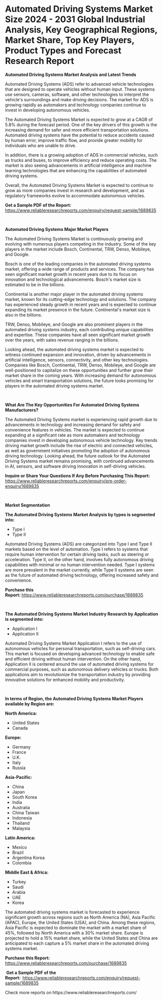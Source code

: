 <p><h1>Automated Driving Systems Market Size 2024 - 2031 Global Industrial Analysis, Key Geographical Regions, Market Share, Top Key Players, Product Types and Forecast Research Report</h1></p><p><strong>Automated Driving Systems Market Analysis and Latest Trends</strong></p>
<p><p>Automated Driving Systems (ADS) refer to advanced vehicle technologies that are designed to operate vehicles without human input. These systems use sensors, cameras, software, and other technologies to interpret the vehicle's surroundings and make driving decisions. The market for ADS is growing rapidly as automakers and technology companies continue to invest in developing autonomous vehicles.</p><p>The Automated Driving Systems Market is expected to grow at a CAGR of 5.8% during the forecast period. One of the key drivers of this growth is the increasing demand for safer and more efficient transportation solutions. Automated driving systems have the potential to reduce accidents caused by human error, improve traffic flow, and provide greater mobility for individuals who are unable to drive.</p><p>In addition, there is a growing adoption of ADS in commercial vehicles, such as trucks and buses, to improve efficiency and reduce operating costs. The market is also seeing advancements in artificial intelligence and machine learning technologies that are enhancing the capabilities of automated driving systems.</p><p>Overall, the Automated Driving Systems Market is expected to continue to grow as more companies invest in research and development, and as regulatory frameworks evolve to accommodate autonomous vehicles.</p></p>
<p><strong>Get a Sample PDF of the Report:&nbsp;</strong> <a href="https://www.reliableresearchreports.com/enquiry/request-sample/1689835">https://www.reliableresearchreports.com/enquiry/request-sample/1689835</a></p>
<p>&nbsp;</p>
<p><strong>Automated Driving Systems Major Market Players</strong></p>
<p><p>The Automated Driving Systems Market is continuously growing and evolving with numerous players competing in the industry. Some of the key players in the market include Bosch, Continental, TRW, Denso, Mobileye, and Google.</p><p>Bosch is one of the leading companies in the automated driving systems market, offering a wide range of products and services. The company has seen significant market growth in recent years due to its focus on innovation and technological advancements. Bosch's market size is estimated to be in the billions.</p><p>Continental is another major player in the automated driving systems market, known for its cutting-edge technology and solutions. The company has experienced steady growth in recent years and is expected to continue expanding its market presence in the future. Continental's market size is also in the billions.</p><p>TRW, Denso, Mobileye, and Google are also prominent players in the automated driving systems industry, each contributing unique capabilities and expertise. These companies have all seen significant market growth over the years, with sales revenue ranging in the billions.</p><p>Looking ahead, the automated driving systems market is expected to witness continued expansion and innovation, driven by advancements in artificial intelligence, sensors, connectivity, and other key technologies. Companies like Bosch, Continental, TRW, Denso, Mobileye, and Google are well-positioned to capitalize on these opportunities and further grow their market share in the coming years. With increasing demand for autonomous vehicles and smart transportation solutions, the future looks promising for players in the automated driving systems market.</p></p>
<p>&nbsp;</p>
<p><strong>What Are The Key Opportunities For Automated Driving Systems Manufacturers?</strong></p>
<p><p>The Automated Driving Systems market is experiencing rapid growth due to advancements in technology and increasing demand for safety and convenience features in vehicles. The market is expected to continue expanding at a significant rate as more automakers and technology companies invest in developing autonomous vehicle technology. Key trends driving market growth include the rise of electric and connected vehicles, as well as government initiatives promoting the adoption of autonomous driving technology. Looking ahead, the future outlook for the Automated Driving Systems market remains promising, with continued advancements in AI, sensors, and software driving innovation in self-driving vehicles.</p></p>
<p><strong>Inquire or Share Your Questions If Any Before Purchasing This Report:</strong> <a href="https://www.reliableresearchreports.com/enquiry/pre-order-enquiry/1689835">https://www.reliableresearchreports.com/enquiry/pre-order-enquiry/1689835</a></p>
<p>&nbsp;</p>
<p><strong>Market Segmentation</strong></p>
<p><strong>The Automated Driving Systems Market Analysis by types is segmented into:</strong></p>
<p><ul><li>Type I</li><li>Type II</li></ul></p>
<p><p>Automated Driving Systems (ADS) are categorized into Type I and Type II markets based on the level of automation. Type I refers to systems that require human intervention for certain driving tasks, such as steering or acceleration. Type II, on the other hand, involves fully autonomous driving capabilities with minimal or no human intervention needed. Type I systems are more prevalent in the market currently, while Type II systems are seen as the future of automated driving technology, offering increased safety and convenience.</p></p>
<p><strong>Purchase this Report:&nbsp;</strong><a href="https://www.reliableresearchreports.com/purchase/1689835">https://www.reliableresearchreports.com/purchase/1689835</a></p>
<p>&nbsp;</p>
<p><strong>The Automated Driving Systems Market Industry Research by Application is segmented into:</strong></p>
<p><ul><li>Application I</li><li>Application II</li></ul></p>
<p><p>Automated Driving Systems Market Application I refers to the use of autonomous vehicles for personal transportation, such as self-driving cars. This market is focused on developing advanced technology to enable safe and efficient driving without human intervention. On the other hand, Application II is centered around the use of automated driving systems for commercial purposes, such as autonomous delivery vehicles or trucks. Both applications aim to revolutionize the transportation industry by providing innovative solutions for enhanced mobility and productivity.</p></p>
<p>&nbsp;</p>
<p><strong>In terms of Region, the Automated Driving Systems Market Players available by Region are:</strong></p>
<p>
    <p> <strong> North America: </strong>
        <ul>
            <li>United States</li>
            <li>Canada</li>
        </ul>
        </p> 
    <p> <strong> Europe: </strong>
        <ul>
            <li>Germany</li>
            <li>France</li>
            <li>U.K.</li>
            <li>Italy</li>
            <li>Russia</li>
        </ul>
        </p> 
    <p> <strong> Asia-Pacific: </strong>
        <ul>
            <li>China</li>
            <li>Japan</li>
            <li>South Korea</li>
            <li>India</li>
            <li>Australia</li>
            <li>China Taiwan</li>
            <li>Indonesia</li>
            <li>Thailand</li>
            <li>Malaysia</li>
        </ul>
        </p> 
    <p> <strong> Latin America: </strong>
        <ul>
            <li>Mexico</li>
            <li>Brazil</li>
            <li>Argentina Korea</li>
            <li>Colombia</li>
        </ul>
        </p> 
    <p> <strong> Middle East & Africa: </strong>
        <ul>
            <li>Turkey</li>
            <li>Saudi</li>
            <li>Arabia</li>
            <li>UAE</li>
            <li>Korea</li>
        </ul>
    </p>
    </p>
<p><p>The automated driving systems market is forecasted to experience significant growth across regions such as North America (NA), Asia Pacific (APAC), Europe, the United States (USA), and China. Among these regions, Asia Pacific is expected to dominate the market with a market share of 45%, followed by North America with a 30% market share. Europe is projected to hold a 15% market share, while the United States and China are anticipated to each capture a 5% market share in the automated driving systems market.</p></p>
<p><strong>Purchase this Report: </strong><a href="https://www.reliableresearchreports.com/purchase/1689835">https://www.reliableresearchreports.com/purchase/1689835</a></p>
<p>&nbsp;<strong>Get a Sample PDF of the Report:&nbsp;&nbsp;</strong><a href="https://www.reliableresearchreports.com/enquiry/request-sample/1689835">https://www.reliableresearchreports.com/enquiry/request-sample/1689835</a></p>
<p><strong></strong></p>
<p>Check more reports on https://www.reliableresearchreports.com/</p>